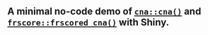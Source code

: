 ## A minimal no-code demo of [`cna::cna()`](https://cran.r-project.org/web/packages/cna/index.html) and [`frscore::frscored_cna()`](https://cran.r-project.org/web/packages/frscore/index.html) with Shiny.
